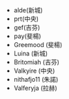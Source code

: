 - alde(新城)
- prt(中央)
- gef(吉芬)
- pay(斐楊)
- Greemood (斐楊)
- Luina (新城)
- Britomiah (吉芬)
- Valkyire (中央)
- nithafjo11 (朱諾)
- Valferyja (拉赫)
